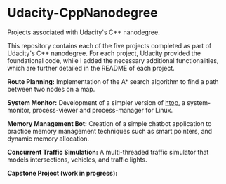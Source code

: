 # Udacity-CppNanodegree

Projects associated with Udacity's C++ nanodegree.

This repository contains each of the five projects completed as part of Udacity's C++ nanodegree. For each project, Udacity provided the foundational code, while I added the necessary additional functionalities, which are further detailed in the README of each project.

**Route Planning:** Implementation of the A* search algorithm to find a path between two nodes on a map.

**System Monitor:** Development of a simpler version of [htop](https://en.wikipedia.org/wiki/Htop), a system-monitor, process-viewer and process-manager for Linux.

**Memory Management Bot:** Creation of a simple chatbot application to practice memory management techniques such as smart pointers, and dynamic memory allocation.

**Concurrent Traffic Simulation:** A multi-threaded traffic simulator that models intersections, vehicles, and traffic lights.

**Capstone Project (work in progress):**
